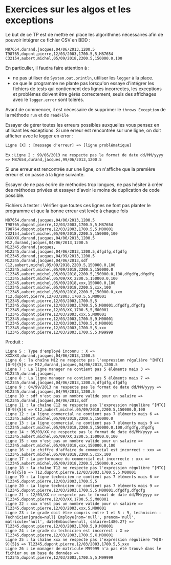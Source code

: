 # Exercices sur les algos et les exceptions

Le but de ce TP est de mettre en place les algorithmes nécessaires afin de pouvoir intégrer ce fichier CSV en BDD : 

```
M87654,durand,jacques,04/06/2013,1200.5
T98765,dupont,pierre,12/03/2003,1700.5,5,M87654
C32154,aubert,michel,05/09/2018,2200.5,150000.0,100
```

En particulier, il faudra faire attention à : 
- ne pas utiliser de `System.out.println`, utiliser les ```logger``` à la place.
- ce que le programme ne plante pas lorsqu'on essaye d'intégrer les fichiers de tests qui contiennent des lignes incorrectes, les exceptions et problèmes doivent être gérés correctement, seuls des affichages avec le ```logger.error``` sont tolérés.

Avant de commencer, il est nécessaire de supprimer le ```throws Exception``` de la méthode ```run``` et de ```readFile```

Essayer de gérer toutes les erreurs possibles auxquelles vous pensez en utilisant les exceptions.
Si une erreur est rencontrée sur une ligne, on doit afficher avec le logger en error :
 
```Ligne [X] : [message d'erreur] => [ligne problématique]```

Ex : ```Ligne 2 : 99/06/2013 ne respecte pas le format de date dd/MM/yyyy => M87654,durand,jacques,99/06/2013,1200.5```

Si une erreur est rencontrée sur une ligne, on n'affiche que la première erreur et on passe à la ligne suivante.

Essayer de ne pas écrire de méthodes trop longues, ne pas hésiter à créer des méthodes privées et essayer d'avoir le moins de duplication de code possible.

Fichiers à tester : Vérifier que toutes ces lignes ne font pas planter le programme et que la bonne erreur est levée à chaque fois

```
M87654,durand,jacques,04/06/2013,1200.5
T98765,dupont,pierre,12/03/2003,1700.5,5,M87654
T98764,dupont,pierre,12/03/2003,1700.5,5,M00001
C32154,aubert,michel,05/09/2018,2200.5,150000,100
XXXXXX,durand,jacques,04/06/2013,1200.5
M12,durand,jacques,04/06/2013,1200.5
M12345,durand,jacques,
M12345,durand,jacques,04/06/2013,1200.5,dfgdfg,dfgdfg
M12345,durand,jacques,04/99/2013,1200.5
M12345,durand,jacques,04/06/2013,sdf
C12,aubert,michel,05/09/2018,2200.5,150000.0,100
C12345,aubert,michel,05/09/2018,2200.5,150000.0
C12345,aubert,michel,05/09/2018,2200.5,150000.0,100,dfgdfg,dfgdfg
C12345,aubert,michel,05/09/XX,2200.5,150000.0,100
C12345,aubert,michel,05/09/2018,xxx,150000.0,100
C12345,aubert,michel,05/09/2018,2200.5,xxx,100
C12345,aubert,michel,05/09/2018,2200.5,150000.0,xxx
T12,dupont,pierre,12/03/2003,1700.5,5,M00001
T12345,dupont,pierre,12/03/2003,1700.5,5
T12345,dupont,pierre,12/03/2003,1700.5,5,M00001,dfgdfg,dfgdfg
T12345,dupont,pierre,12/03/XX,1700.5,5,M00001
T12345,dupont,pierre,12/03/2003,xxx,5,M00001
T12345,dupont,pierre,12/03/2003,1700.5,9,M00001
T12345,dupont,pierre,12/03/2003,1700.5,X,M00001
T12345,dupont,pierre,12/03/2003,1700.5,5,xxx
T12345,dupont,pierre,12/03/2003,1700.5,5,M99999
```

Produit :

```
Ligne 5 : Type d'employé inconnu : X => XXXXXX,durand,jacques,04/06/2013,1200.5
Ligne 6 : la chaîne M12 ne respecte pas l'expression régulière ^[MTC][0-9]{5}$ => M12,durand,jacques,04/06/2013,1200.5
Ligne 7 : La ligne manager ne contient pas 5 éléments mais 3 => M12345,durand,jacques,
Ligne 8 : La ligne manager ne contient pas 5 éléments mais 7 => M12345,durand,jacques,04/06/2013,1200.5,dfgdfg,dfgdfg
Ligne 9 : 04/99/2013 ne respecte pas le format de date dd/MM/yyyy => M12345,durand,jacques,04/99/2013,1200.5
Ligne 10 : sdf n'est pas un nombre valide pour un salaire => M12345,durand,jacques,04/06/2013,sdf
Ligne 11 : la chaîne C12 ne respecte pas l'expression régulière ^[MTC][0-9]{5}$ => C12,aubert,michel,05/09/2018,2200.5,150000.0,100
Ligne 12 : La ligne commercial ne contient pas 7 éléments mais 6 => C12345,aubert,michel,05/09/2018,2200.5,150000.0
Ligne 13 : La ligne commercial ne contient pas 7 éléments mais 9 => C12345,aubert,michel,05/09/2018,2200.5,150000.0,100,dfgdfg,dfgdfg
Ligne 14 : 05/09/XX ne respecte pas le format de date dd/MM/yyyy => C12345,aubert,michel,05/09/XX,2200.5,150000.0,100
Ligne 15 : xxx n'est pas un nombre valide pour un salaire => C12345,aubert,michel,05/09/2018,xxx,150000.0,100
Ligne 16 : Le chiffre d'affaire du commercial est incorrect : xxx => C12345,aubert,michel,05/09/2018,2200.5,xxx,100
Ligne 17 : La performance du commercial est incorrecte : xxx => C12345,aubert,michel,05/09/2018,2200.5,150000.0,xxx
Ligne 18 : la chaîne T12 ne respecte pas l'expression régulière ^[MTC][0-9]{5}$ => T12,dupont,pierre,12/03/2003,1700.5,5,M00001
Ligne 19 : La ligne technicien ne contient pas 7 éléments mais 6 => T12345,dupont,pierre,12/03/2003,1700.5,5
Ligne 20 : La ligne technicien ne contient pas 7 éléments mais 9 => T12345,dupont,pierre,12/03/2003,1700.5,5,M00001,dfgdfg,dfgdfg
Ligne 21 : 12/03/XX ne respecte pas le format de date dd/MM/yyyy => T12345,dupont,pierre,12/03/XX,1700.5,5,M00001
Ligne 22 : xxx n'est pas un nombre valide pour un salaire => T12345,dupont,pierre,12/03/2003,xxx,5,M00001
Ligne 23 : Le grade doit être compris entre 1 et 5 : 9, technicien : Technicien{grade=null} Employe{nom='null', prenom='null', matricule='null', dateEmbauche=null, salaire=1480.27} => T12345,dupont,pierre,12/03/2003,1700.5,9,M00001
Ligne 24 : Le grade du technicien est incorrect : X => T12345,dupont,pierre,12/03/2003,1700.5,X,M00001
Ligne 25 : la chaîne xxx ne respecte pas l'expression régulière ^M[0-9]{5}$ => T12345,dupont,pierre,12/03/2003,1700.5,5,xxx
Ligne 26 : Le manager de matricule M99999 n'a pas été trouvé dans le fichier ou en base de données => T12345,dupont,pierre,12/03/2003,1700.5,5,M99999
```
